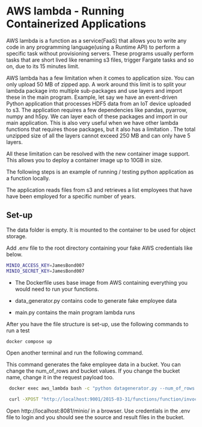 # AWS lambda  - Running Containerized Applications

AWS lambda is a function as a service(FaaS) that allows you to write any code in any programming language(using a Runtime API) to perform a specific task without provisioning servers. These programs usually perform tasks that are short lived like renaming s3 files, trigger Fargate tasks and so on, due to its 15 minutes limit. 

AWS lambda has a few limitation when it comes to application size. You can only upload 50 MB of zipped app. A work around this limit is to split your lambda package into multiple sub-packages and use layers and import these in the main program. Example, let say we have an event-driven Python application that processes HDF5 data from an IoT device uploaded to s3. The application requires a few dependencies like pandas, pyarrow, numpy and h5py. We can layer each of these packages and import in our main application. This is also very useful when we have other lambda functions that requires those packages, but it also has a limitation . The total unzipped size of all the layers cannot exceed 250 MB and can only have 5 layers.

All these limitation can be resolved with the new container image support. This allows you to deploy a container image up to 10GB in size. 

The following steps is an example of running / testing python application as a function locally.

The application reads files from s3 and retrieves a list employees that have have been employed for a specific number of years. 


## Set-up

The data folder is empty. It is mounted to the container to be used for object storage. 

Add .env file to the root directory containing your fake AWS credentials like below.

```bash
MINIO_ACCESS_KEY=JamesBond007
MINIO_SECRET_KEY=JamesBond007
```

* The Dockerfile uses base image from AWS containing everything you would need to run your functions.

* data_generator.py contains code to generate fake employee data

* main.py contains the main program lambda runs

After you have the file structure is set-up, use the following commands to run a test

```bash
docker compose up
```

Open another terminal and run the following command.

This command generates the fake employee data in a bucket. You can change the num_of_rows and bucket values. If you change the bucket name, change it in the request payload too.

```bash
 docker exec aws_lambda bash -c "python datagenerator.py --num_of_rows 10_000 --bucket testbucket"
 ```

```bash
 curl -XPOST "http://localhost:9001/2015-03-31/functions/function/invocations" -d '{"years_of_service": 5, "bucket":"testbucket", "key": "sample.parquet","destination": "s3://testbucket/sample_result.csv"}'
 ```

Open http://localhost:8081/minio/ in a browser. Use credentials in the .env file to login and you should see the source and result files in the bucket.

